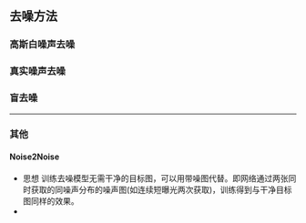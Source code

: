 ## 去噪方法
### 高斯白噪声去噪

### 真实噪声去噪

### 盲去噪

------------------
### 其他
#### Noise2Noise
- 思想
  训练去噪模型无需干净的目标图，可以用带噪图代替。即网络通过两张同时获取的同噪声分布的噪声图(如连续短曝光两次获取)，训练得到与干净目标图同样的效果。
- 

<!--stackedit_data:
eyJoaXN0b3J5IjpbMTQ2ODc4NDYzMCwtMTAyMTc5NDkyMSwtMT
MyMDc4ODQ1MCw3MzA5OTgxMTZdfQ==
-->